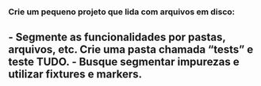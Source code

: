 <h3>Crie um pequeno projeto que lida com arquivos em disco: <h2>
- Segmente as funcionalidades por pastas, arquivos, etc. Crie uma pasta chamada “tests” e teste TUDO.
- Busque segmentar impurezas e utilizar fixtures e markers.